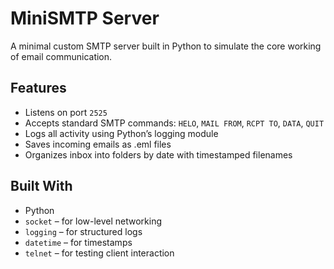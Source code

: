 # MiniSMTP Server 

A minimal custom SMTP server built in Python to simulate the core working of email communication.

## Features
- Listens on port `2525`
- Accepts standard SMTP commands: `HELO`, `MAIL FROM`, `RCPT TO`, `DATA`, `QUIT`
- Logs all activity using Python’s logging module
- Saves incoming emails as .eml files
- Organizes inbox into folders by date with timestamped filenames


##  Built With
- Python 
- `socket` – for low-level networking
- `logging` – for structured logs
- `datetime` – for timestamps
- `telnet` – for testing client interaction


